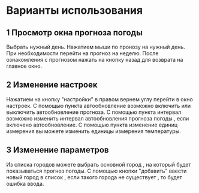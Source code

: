 # Варианты использования
## 1 Просмотр окна прогноза погоды
Выбрать нужный день.
Нажатием мыши по пронозу на нужный день.
При необходимости перейти на прогноз на неделю.
После ознакомления с прогнозом нажать на кнопку назад для возврата на главное окно.
## 2 Изменение настроек
Нажатием на кнопку "настройки" в правом вернем углу перейти в окно настроек.
С помощью пункта автообновление возможно включить или выключить автообновление прогноза.
С помощью пункта интервал возможно изменить интервал автообновления прогноза погоды , если включено автообновление.
С помощью пункта изменение единиц измерения вы можете изменить единицы измерения температуры.
## 3 Изменение параметров
Из списка городов можете выбрать основной город , на который будет показываться прогноз погоды.
С помощью кнопки "добавить" ввести новый город в список , если такого города не существует , то будет ошибка ввода.
